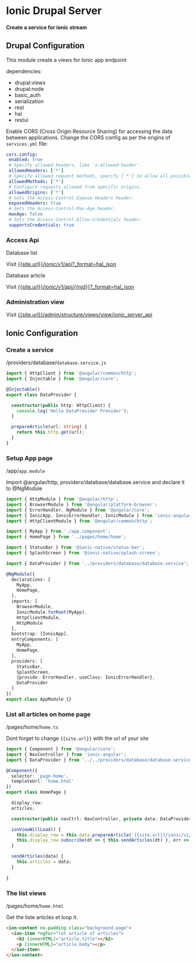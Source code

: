 # Ionic Drupal Server
#### Create a service for ionic stream

## Drupal Configuration
>
This module create a views for Ionic app endpoint
>
dependencies:
  - drupal:views
  - drupal:node
  - basic_auth
  - serialization
  - rest
  - hal
  - restui
>
>
Enable CORS (Cross Origin Resource Sharing) for accessing the data between applications.
Change the CORS config as per the origins of `services.yml` file:
>
```yml
cors.config:
 enabled: true
 # Specify allowed headers, like 'x-allowed-header'.
 allowedHeaders: ['*'] 
 # Specify allowed request methods, specify ['*'] to allow all possible ones.
 allowedMethods: ['*']
 # Configure requests allowed from specific origins.
 allowedOrigins: ['*']
 # Sets the Access-Control-Expose-Headers header.
 exposedHeaders: true
 # Sets the Access-Control-Max-Age header.
 maxAge: false
 # Sets the Access-Control-Allow-Credentials header.
 supportsCredentials: true
```
>
### Access Api
> 
Database list
> 
Visit [{{site.url}}/ionic/v1/api?_format=hal_json](/admin/structure/views/view/ionic_server_api?_format=hal_json)
> 
Database article
> 
Visit [{{site.url}}/ionic/v1/api/{{nid}}?_format=hal_json](/admin/structure/views/view/ionic_server_api?_format=hal_json)

>
### Administration view
>
Visit [{{site.url}}/admin/structure/views/view/ionic_server_api](/admin/structure/views/view/ionic_server_api)


## Ionic Configuration
### Create a service

/providers/database/`database.service.js`

```ts
import { HttpClient } from '@angular/common/http';
import { Injectable } from '@angular/core';

@Injectable()
export class DataProvider {

  constructor(public http: HttpClient) {
    console.log('Hello DataProvider Provider');
  }

  prepareArticle(url: string) {
    return this.http.get(url);
  }
}
```
>
### Setup App page

/app/`app.module`

Import @angular/http, providers/database/database.service and declare it to @NgModule

```ts
import { HttpModule } from '@angular/http';
import { BrowserModule } from '@angular/platform-browser';
import { ErrorHandler, NgModule } from '@angular/core';
import { IonicApp, IonicErrorHandler, IonicModule } from 'ionic-angular';
import { HttpClientModule } from '@angular/common/http';

import { MyApp } from './app.component';
import { HomePage } from '../pages/home/home';

import { StatusBar } from '@ionic-native/status-bar';
import { SplashScreen } from '@ionic-native/splash-screen';

import { DataProvider } from '../providers/database/database.service';

@NgModule({
  declarations: [
    MyApp,
    HomePage,
  ],
  imports: [
    BrowserModule,
    IonicModule.forRoot(MyApp),
    HttpClientModule,
    HttpModule
  ],
  bootstrap: [IonicApp],
  entryComponents: [
    MyApp,
    HomePage,
  ],
  providers: [
    StatusBar,
    SplashScreen,
    {provide: ErrorHandler, useClass: IonicErrorHandler},
    DataProvider
  ]
})
export class AppModule {}
```

### List all articles on home page

/pages/home/`home.ts`

Dont forget to change `{{site.url}}` with the url of your site

```ts
import { Component } from '@angular/core';
import { NavController } from 'ionic-angular';
import { DataProvider } from '../../providers/database/database.service';

@Component({
  selector: 'page-home',
  templateUrl: 'home.html'
})
export class HomePage {

  display_row;
  articles;

  constructor(public navCtrl: NavController, private data: DataProvider) {}

  ionViewWillLoad() {
    this.display_row = this.data.prepareArticle('{{site.url}}/ionic/v1/api?_format=hal_json');
    this.display_row.subscribe(dt => { this.sendArticles(dt) }, err => { console.log(err); });
  }

  sendArticles(data) {
    this.articles = data;
  }
  
}
```

### The list views

/pages/home/`home.html`

Get the liste articles et loop it.

```html
<ion-content no-padding class="background-page">
  <ion-item *ngFor="let article of articles">
    <h2 [innerHTML]="article.title"></h2>
    <p [innerHTML]="article.body"></p>
  </ion-item>
</ion-content>
```
